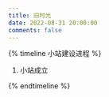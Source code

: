 ```yaml
---
title: 旧时光
date: 2022-08-31 20:00:00
comments: false
---
```


{% timeline 小站建设进程 %}

<!-- timeline 2024-9-28-->

1. 小站成立

<!-- endtimeline -->


{% endtimeline %}
